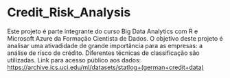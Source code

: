 # Credit_Risk_Analysis

Este projeto é parte integrante do curso Big Data Analytics com R e Microsoft Azure da Formação Cientista de Dados. O objetivo deste projeto é analisar uma ativadidade de grande importância para as empresas: a análise de risco de crédito. Diferentes técnicas de classificação são utilizadas. Link para acesso público aos dados: https://archive.ics.uci.edu/ml/datasets/statlog+(german+credit+data)
